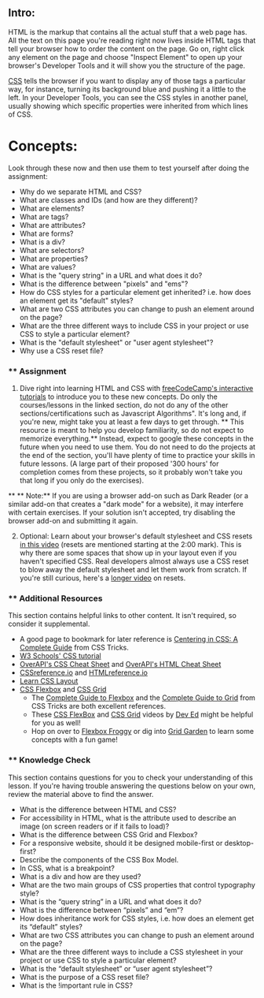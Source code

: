 ## Intro:


HTML is the markup that contains all the actual stuff that a web page has.  All the text on this page you're reading right now lives inside HTML tags that tell your browser how to order the content on the page.  Go on, right click any element on the page and choose "Inspect Element" to open up your browser's Developer Tools and it will show you the structure of the page.

[CSS](https://skillcrush.com/2012/04/03/css/) tells the browser if you want to display any of those tags a particular way, for instance, turning its background blue and pushing it a little to the left.  In your Developer Tools, you can see the CSS styles in another panel, usually showing which specific properties were inherited from which lines of CSS.

# Concepts:
Look through these now and then use them to test yourself after doing the assignment:

* Why do we separate HTML and CSS?
* What are classes and IDs (and how are they different)?
* What are elements?
* What are tags?
* What are attributes?
* What are forms?
* What is a div?
* What are selectors?
* What are properties?
* What are values?
* What is the "query string" in a URL and what does it do?
* What is the difference between "pixels" and "ems"?
* How do CSS styles for a particular element get inherited?  i.e. how does an element get its "default" styles?
* What are two CSS attributes you can change to push an element around on the page?
* What are the three different ways to include CSS in your project or use CSS to style a particular element?
* What is the "default stylesheet" or "user agent stylesheet"?
* Why use a CSS reset file?

### ** Assignment

<div class="lesson-content__panel" markdown="1">
 
  1. Dive right into learning HTML and CSS with [freeCodeCamp's interactive tutorials](https://www.freecodecamp.org/learn/responsive-web-design/) to introduce you to these new concepts. Do only the courses/lessons in the linked section, do not do any of the other sections/certifications such as Javascript Algorithms". It's long and, if you're new, might take you at least a few days to get through. ** This resource is meant to help you develop familiarity, so do not expect to memorize everything.**  Instead, expect to google these concepts in the future when you need to use them. You do not need to do the projects at the end of the section, you'll have plenty of time to practice your skills in future lessons. (A large part of their proposed '300 hours' for completion comes from these projects, so it probably won't take you that long if you only do the exercises).

  **     ** Note:**  If you are using a browser add-on such as Dark Reader (or a similar add-on that creates a "dark mode" for a website), it may interfere with certain exercises. If your solution isn't accepted, try disabling the browser add-on and submitting it again.
 
  2. Optional: Learn about your browser's default stylesheet and CSS resets [in this video](https://www.youtube.com/watch?v=14Vb6tZCjEY) (resets are mentioned starting at the 2:00 mark).  This is why there are some spaces that show up in your layout even if you haven't specified CSS.  Real developers almost always use a CSS reset to blow away the default stylesheet and let them work from scratch.  If you're still curious, here's a [longer video](https://www.youtube.com/watch?v=HqRFPLP7Ffs) on resets.
</div>

### ** Additional Resources
This section contains helpful links to other content. It isn't required, so consider it supplemental.

* A good page to bookmark for later reference is [Centering in CSS: A Complete Guide](https://css-tricks.com/centering-css-complete-guide/) from CSS Tricks.
* [W3 Schools' CSS tutorial](https://www.w3schools.com/css/)
* [OverAPI's CSS Cheat Sheet](https://overapi.com/css) and [OverAPI's HTML Cheat Sheet](https://overapi.com/html)
* [CSSreference.io](https://cssreference.io/) and [HTMLreference.io](https://htmlreference.io)
* [Learn CSS Layout](https://learnlayout.com/)
* [CSS Flexbox](https://flexbox.io/) and [CSS Grid](https://cssgrid.io/)
    * The [Complete Guide to Flexbox](https://css-tricks.com/snippets/css/a-guide-to-flexbox/) and the [Complete Guide to Grid](https://css-tricks.com/snippets/css/complete-guide-grid/) from CSS Tricks are both excellent references.
    * These [CSS FlexBox](https://youtu.be/FTlczfR82mQ) and [CSS Grid](https://youtu.be/EFafSYg-PkI) videos by [Dev Ed](https://www.youtube.com/channel/UClb90NQQcskPUGDIXsQEz5Q) might be helpful for you as well!
    * Hop on over to [Flexbox Froggy](https://flexboxfroggy.com/) or dig into [Grid Garden](https://cssgridgarden.com/) to learn some concepts with a fun game!

### ** Knowledge Check
This section contains questions for you to check your understanding of this lesson. If you're having trouble answering the questions below on your own, review the material above to find the answer.

* What is the difference between HTML and CSS?
* For accessibility in HTML, what is the attribute used to describe an image (on screen readers or if it fails to load)?
* What is the difference between CSS Grid and Flexbox?
* For a responsive website, should it be designed mobile-first or desktop-first?
* Describe the components of the CSS Box Model.
* In CSS, what is a breakpoint?
* What is a div and how are they used?
* What are the two main groups of CSS properties that control typography style?
* What is the “query string” in a URL and what does it do?
* What is the difference between “pixels” and “em”?
* How does inheritance work for CSS styles, i.e. how does an element get its “default” styles?
* What are two CSS attributes you can change to push an element around on the page?
* What are the three different ways to include a CSS stylesheet in your project or use CSS to style a particular element?
* What is the “default stylesheet” or “user agent stylesheet”?
* What is the purpose of a CSS reset file?
* What is the !important rule in CSS?
